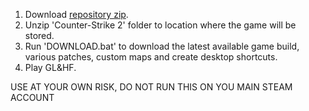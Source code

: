 1. Download [repository zip](https://github.com/lemeshovich/cs2-installer/archive/refs/heads/main.zip).
2. Unzip 'Counter-Strike 2' folder to location where the game will be stored.
3. Run 'DOWNLOAD.bat' to download the latest available game build, various patches, custom maps and create desktop shortcuts.
4. Play GL&HF.

USE AT YOUR OWN RISK, DO NOT RUN THIS ON YOU MAIN STEAM ACCOUNT
